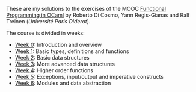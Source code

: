 These are my solutions to the exercises of the MOOC [Functional Programming in OCaml](https://www.fun-mooc.fr/courses/parisdiderot/56002S02/session02/about) by Roberto Di Cosmo, Yann Regis-Gianas and Ralf Treinen (_Université Paris Diderot_).

The course is divided in weeks:
* [Week 0](week0): Introduction and overview
* [Week 1](week1): Basic types, definitions and functions
* [Week 2](week2): Basic data structures
* [Week 3](week3): More advanced data structures
* [Week 4](week4): Higher order functions
* [Week 5](week5): Exceptions, input/output and imperative constructs
* [Week 6](week6): Modules and data abstraction
